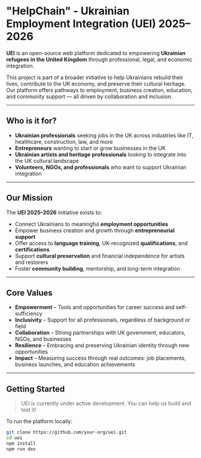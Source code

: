 # "HelpChain" - Ukrainian Employment Integration (UEI) 2025–2026

**UEI** is an open-source web platform dedicated to empowering **Ukrainian refugees in the United Kingdom** through professional, legal, and economic integration.

This project is part of a broader initiative to help Ukrainians rebuild their lives, contribute to the UK economy, and preserve their cultural heritage. Our platform offers pathways to employment, business creation, education, and community support — all driven by collaboration and inclusion.

---

## Who is it for?

- **Ukrainian professionals** seeking jobs in the UK across industries like IT, healthcare, construction, law, and more  
- **Entrepreneurs** wanting to start or grow businesses in the UK  
- **Ukrainian artists and heritage professionals** looking to integrate into the UK cultural landscape  
- **Volunteers, NGOs, and professionals** who want to support Ukrainian integration  

---

## Our Mission

The **UEI 2025–2026** initiative exists to:

- Connect Ukrainians to meaningful **employment opportunities**
- Empower business creation and growth through **entrepreneurial support**
- Offer access to **language training**, UK-recognized **qualifications**, and **certifications**
- Support **cultural preservation** and financial independence for artists and restorers
- Foster **community building**, mentorship, and long-term integration

---

## Core Values

- **Empowerment** – Tools and opportunities for career success and self-sufficiency  
- **Inclusivity** – Support for all professionals, regardless of background or field  
- **Collaboration** – Strong partnerships with UK government, educators, NGOs, and businesses  
- **Resilience** – Embracing and preserving Ukrainian identity through new opportunities  
- **Impact** – Measuring success through real outcomes: job placements, business launches, and education achievements  

---

## Getting Started

> UEI is currently under active development. You can help us build and test it!

To run the platform locally:

```bash
git clone https://github.com/your-org/uei.git
cd uei
npm install
npm run dev
